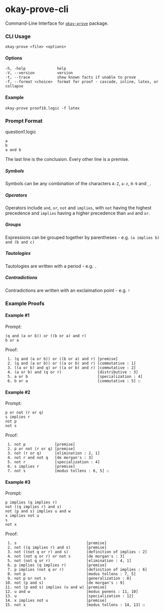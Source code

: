 # okay-prove-cli
Command-Line Interface for [`okay-prove`](https://github.com/IsaacShelton/okay-prove) package.



### CLI Usage

```
okay-prove <file> <options>
```



#### Options

```
-h, -help              help
-V, --version          version
-t, --trace            show known facts if unable to prove
-f, --format <choice>  format for proof - cascade, inline, latex, or collapse
```



#### Example

````
okay-prove proof18.logic -f latex
````



### Prompt Format

question1.logic

```
a
b
a and b
```

The last line is the conclusion. Every other line is a premise.

##### Symbols

Symbols can be any combination of the characters `A-Z`, `a-z`, `0-9` and `_`.

##### Operators

Operators include `and`, `or`, `not` and `implies`, with `not` having the highest precedence and `implies` having a higher precedence than `and` and `or`.

##### Groups

Expressions can be grouped together by parentheses - e.g. `(a implies b) and (b and c)`

##### Tautologies

Tautologies are written with a period - e.g. `.`

##### Contradictions

Contradictions are written with an exclaimation point - e.g. `!`



### Example Proofs

#### Example #1

Prompt:

```
(q and (a or b)) or ((b or a) and r)
b or a
```

Proof:

```
 1. (q and (a or b)) or ((b or a) and r) [premise]
 2. (q and (a or b)) or ((a or b) and r) [commutative : 1]
 3. ((a or b) and q) or ((a or b) and r) [commutative : 2]
 4. (a or b) and (q or r)                [distributive : 3]
 5. a or b                               [specialization : 4]
 6. b or a                               [commutative : 5] ☐
```



#### Example #2

Prompt:

```
p or not (r or q)
s implies r
not p
not s
```

Proof:

```
 1. not p             [premise]
 2. p or not (r or q) [premise]
 3. not (r or q)      [elimination : 2, 1]
 4. not r and not q   [de morgan's : 3]
 5. not r             [specialization : 4]
 6. s implies r       [premise]
 7. not s             [modus tollens : 6, 5] ☐
```



#### Example #3

Prompt:

```
p implies (q implies r)
not ((q implies r) and s)
not (p and s) implies u and w
x implies not u
s
not x
```

Proof:

```
 1. s                               [premise]
 2. not ((q implies r) and s)       [premise]
 3. not ((not q or r) and s)        [definition of implies : 2]
 4. not (not q or r) or not s       [de morgan's : 3]
 5. not (not q or r)                [elimination : 4, 1]
 6. p implies (q implies r)         [premise]
 7. p implies (not q or r)          [definition of implies : 6]
 8. not p                           [modus tollens : 7, 5]
 9. not p or not s                  [generalization : 8]
10. not (p and s)                   [de morgan's : 9]
11. not (p and s) implies (u and w) [premise]
12. u and w                         [modus ponens : 11, 10]
13. u                               [specialization : 12]
14. x implies not u                 [premise]
15. not x                           [modus tollens : 14, 13] ☐
```

